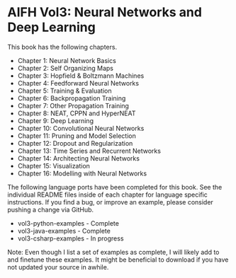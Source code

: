 AIFH Vol3: Neural Networks and Deep Learning
====

This book has the following chapters.

* Chapter 1: Neural Network Basics
* Chapter 2: Self Organizing Maps
* Chapter 3: Hopfield & Boltzmann Machines
* Chapter 4: Feedforward Neural Networks
* Chapter 5: Training & Evaluation
* Chapter 6: Backpropagation Training
* Chapter 7: Other Propagation Training
* Chapter 8: NEAT, CPPN and HyperNEAT
* Chapter 9: Deep Learning
* Chapter 10: Convolutional Neural Networks
* Chapter 11: Pruning and Model Selection
* Chapter 12: Dropout and Regularization
* Chapter 13: Time Series and Recurrent Networks
* Chapter 14: Architecting Neural Networks
* Chapter 15: Visualization
* Chapter 16: Modelling with Neural Networks

The following language ports have been completed for this book.  See the individual 
README files inside of each chapter for language specific instructions. If you find a bug,
or improve an example, please consider pushing a change via GitHub.
	
* vol3-python-examples - Complete
* vol3-java-examples - Complete
* vol3-csharp-examples - In progress		
		
Note: Even though I list a set of examples as complete, I will likely add to and finetune 
these examples.  It might be beneficial to download if you have not updated your source in awhile.